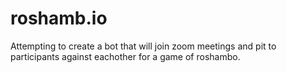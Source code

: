 # roshamb.io

Attempting to create a bot that will join zoom meetings and pit to participants against eachother for a game of roshambo.